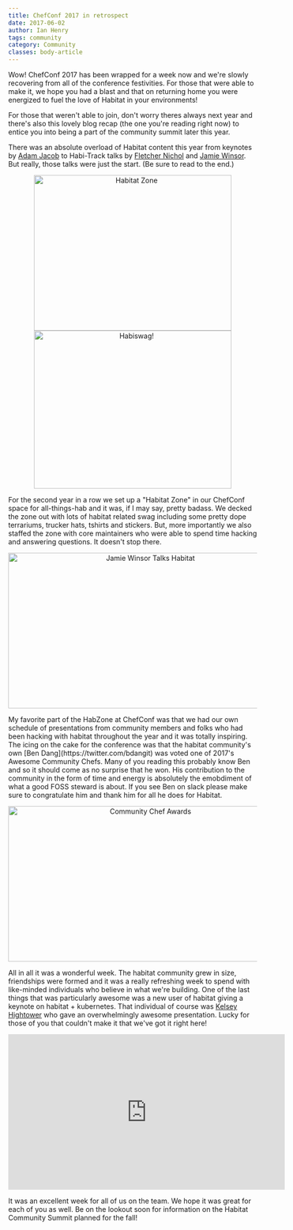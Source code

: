 ```yaml
---
title: ChefConf 2017 in retrospect
date: 2017-06-02
author: Ian Henry
tags: community
category: Community
classes: body-article
---
```

Wow! ChefConf 2017 has been wrapped for a week now and we're slowly recovering from all of the conference festivities. For those that were able to make it, we hope you had a blast and that on returning home you were energized to fuel the love of Habitat in your environments!

For those that weren't able to join, don't worry theres always next year and there's also this lovely blog recap (the one you're reading right now) to entice you into being a part of the community summit later this year.

There was an absolute overload of Habitat content this year from keynotes by [Adam Jacob](https://twitter.com/adamhjk) to Habi-Track talks by [Fletcher Nichol](https://twitter.com/fnichol) and [Jamie Winsor](https://twitter.com/resetexistence). But really, those talks were just the start. (Be sure to read to the end.)
<p align="center">
<img src="/blog/media/2017-06-02-ChefConf/hab_zone.png" width="400" height="315" alt="Habitat Zone">
<img src="/blog/media/2017-06-02-ChefConf/air_plant.png" width="400" height="320" alt="Habiswag!">
</p>
For the second year in a row we set up a "Habitat Zone" in our ChefConf space for all-things-hab and it was, if I may say, pretty badass. We decked the zone out with lots of habitat related swag including some pretty dope terrariums, trucker hats, tshirts and stickers. But, more importantly we also staffed the zone with core maintainers who were able to spend time hacking and answering questions. It doesn't stop there.
<p align="center">
<img src="/blog/media/2017-06-02-ChefConf/reset_talk.png" width="560" height="315" alt="Jamie Winsor Talks Habitat">
</p>
My favorite part of the HabZone at ChefConf was that we had our own schedule of presentations from community members and folks who had been hacking with habitat throughout the year and it was totally inspiring. The icing on the cake for the conference was that the habitat community's own [Ben Dang](https://twitter.com/bdangit) was voted one of 2017's Awesome Community Chefs. Many of you reading this probably know Ben and so it should come as no surprise that he won. His contribution to the community in the form of time and energy is absolutely the emobdiment of what a good FOSS steward is about. If you see Ben on slack please make sure to congratulate him and thank him for all he does for Habitat.

<p align="center">
<img src="/blog/media/2017-06-02-ChefConf/community_chefs.png" width="560" height="315" alt="Community Chef Awards">
</p>

All in all it was a wonderful week. The habitat community grew in size, friendships were formed and it was a really refreshing week to spend with like-minded individuals who believe in what we're building. One of the last things that was particularly awesome was a new user of habitat giving a keynote on habitat + kubernetes. That individual of course was [Kelsey Hightower](https://twitter.com/kelseyhightower) who gave an overwhelmingly awesome presentation. Lucky for those of you that couldn't make it that we've got it right here!
<p align="center">
 <iframe width="560" height="315" src="https://www.youtube.com/embed/-yTeXCY3iM0" frameborder="0" allowfullscreen></iframe>
</p>

 It was an excellent week for all of us on the team. We hope it was great for each of you as well. Be on the lookout soon for information on the Habitat Community Summit planned for the fall!
